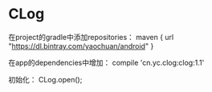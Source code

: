# CLog

在project的gradle中添加repositories：
maven {
	url "https://dl.bintray.com/yaochuan/android"
}

在app的dependencies中增加：
compile 'cn.yc.clog:clog:1.1'

初始化：
CLog.open();
